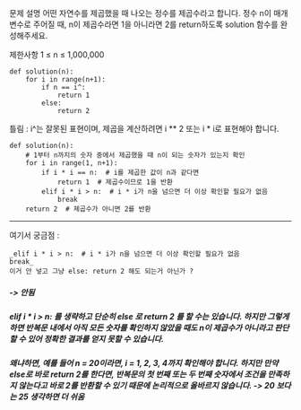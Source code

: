 <p>문제 설명
어떤 자연수를 제곱했을 때 나오는 정수를 제곱수라고 합니다. 정수 n이 매개변수로 주어질 때, n이 제곱수라면 1을 아니라면 2를 return하도록 solution 함수를 완성해주세요.</p>
<p>제한사항
1 ≤ n ≤ 1,000,000</p>
<pre><code>def solution(n):
    for i in range(n+1):
        if n == i^:
            return 1
        else:
            return 2</code></pre><p>틀림 :
i^는 잘못된 표현이며, 제곱을 계산하려면 i ** 2 또는 i * i로 표현해야 합니다.</p>
<pre><code>def solution(n):
    # 1부터 n까지의 숫자 중에서 제곱했을 때 n이 되는 숫자가 있는지 확인
    for i in range(1, n+1):
        if i * i == n:  # i를 제곱한 값이 n과 같다면
            return 1  # 제곱수이므로 1을 반환
        elif i * i &gt; n:  # i * i가 n을 넘으면 더 이상 확인할 필요가 없음
            break
    return 2  # 제곱수가 아니면 2를 반환
</code></pre><hr />
<p>여기서 궁금점 :</p>
<pre><code>_elif i * i &gt; n:  # i * i가 n을 넘으면 더 이상 확인할 필요가 없음
break_
이거 안 넣고 그냥 else: return 2 해도 되는거 아닌가 ?</code></pre><h5 id="--안됨">-&gt; 안됨</h5>
<h5 id="elif-i--i--n-를-생략하고-단순히-else-로-return-2-를-할-수는-있습니다-하지만-그렇게-하면-반복문-내에서-아직-모든-숫자를-확인하지-않았을-때도-n이-제곱수가-아니라고-판단할-수-있어-정확한-결과를-얻지-못할-수-있습니다">elif i * i &gt; n: 를 생략하고 단순히 else 로 return 2 를 할 수는 있습니다. 하지만 그렇게 하면 반복문 내에서 아직 모든 숫자를 확인하지 않았을 때도 n이 제곱수가 아니라고 판단할 수 있어 정확한 결과를 얻지 못할 수 있습니다.</h5>
<h5 id="왜냐하면-예를-들어-n--20이라면-i--1-2-3-4까지-확인해야-합니다-하지만-만약-else로-바로-return-2를-한다면-반복문의-첫-번째-또는-두-번째-숫자에서-조건을-만족하지-않는다고-바로-2를-반환할-수-있기-때문에-논리적으로-올바르지-않습니다---20-보다는-25-생각하면-더-쉬움">왜냐하면, 예를 들어 n = 20이라면, i = 1, 2, 3, 4까지 확인해야 합니다. 하지만 만약 else로 바로 return 2를 한다면, 반복문의 첫 번째 또는 두 번째 숫자에서 조건을 만족하지 않는다고 바로 2를 반환할 수 있기 때문에 논리적으로 올바르지 않습니다. -&gt; 20 보다는 25 생각하면 더 쉬움</h5>
